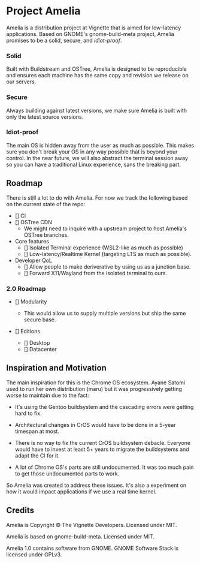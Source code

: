 # Project Amelia

Amelia is a distribution project at Vignette that is aimed for low-latency applications. Based on GNOME's gnome-build-meta project, Amelia promises to be a solid, secure, and *idiot-proof*.

### Solid

Built with Buildstream and OSTree, Amelia is designed to be reproducible and ensures each machine has the same copy and revision we release on our servers. 

### Secure

Always building against latest versions, we make sure Amelia is built with only the latest source versions.

### Idiot-proof

The main OS is hidden away from the user as much as possible. This makes sure you don't break your OS in any way possible that is beyond your control. In the near future, we will also abstract the terminal session away so you can  have a traditional Linux experience, sans the breaking part.


## Roadmap

There is still a lot to do with Amelia. For now we track the following based on the current state of the repo:

- [] CI
- [] OSTree CDN
  -  We might need to inquire with a upstream project to host Amelia's OSTree branches.
- Core features
  - [] Isolated Terminal experience (WSL2-like as much as possible)
  - [] Low-latency/Realtime Kernel (targeting LTS as much as possible).
- Developer QoL
  - [] Allow people to make deriverative by using us as a junction base.
  - [] Forward X11/Wayland from the isolated terminal to ours. 

### 2.0 Roadmap

- [] Modularity
  - This would allow us to supply multiple versions but ship the same secure base.

- [] Editions
  - [] Desktop
  - [] Datacenter

## Inspiration and Motivation

The main inspiration for this is the Chrome OS ecosystem. Ayane Satomi used to run her own distribution (maru) but it was progressively getting worse to maintain due to the fact:

- It's  using the Gentoo buildsystem and the cascading errors were getting hard to fix.

- Architectural changes in CrOS would have to be done in a 5-year timespan at most.

- There is no way to fix the current CrOS buildsystem debacle. Everyone would have to invest at least 5+ years to migrate the buildsystems and adapt the CI for it.

- A lot of Chrome OS's parts are still undocumented. It was too much pain to get those undocumented parts to work.

So Amelia was created to address these issues. It's also a experiment on how it would impact applications if we use a real time kernel.

## Credits

Amelia is Copyright &copy; The Vignette Developers. Licensed under MIT.

Amelia is based on gnome-build-meta. Licensed under MIT.

Amelia 1.0 contains software from GNOME. GNOME Software Stack is licensed under GPLv3.

